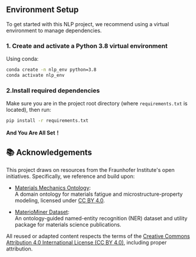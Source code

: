 ## 


## Environment Setup

To get started with this NLP project, we recommend using a virtual environment to manage dependencies.

### 1. Create and activate a Python 3.8 virtual environment

Using conda:
```bash
conda create -n nlp_env python=3.8
conda activate nlp_env
```

### 2.Install required dependencies
Make sure you are in the project root directory (where `requirements.txt` is located), then run:
``` bash
pip install -r requirements.txt
```

**And You Are All Set！**


## 📚 Acknowledgements

This project draws on resources from the Fraunhofer Institute's open initiatives. Specifically, we reference and build upon:

- [Materials Mechanics Ontology](https://gitlab.cc-asp.fraunhofer.de/iwm-micro-mechanics-public/ontologies/materials-mechanics-ontology):  
  A domain ontology for materials fatigue and microstructure-property modeling, licensed under [CC BY 4.0](https://creativecommons.org/licenses/by/4.0/).

- [MaterioMiner Dataset](https://gitlab.cc-asp.fraunhofer.de/iwm-micro-mechanics-public/datasets/materio-miner):  
  An ontology-guided named-entity recognition (NER) dataset and utility package for materials science publications.

All reused or adapted content respects the terms of the [Creative Commons Attribution 4.0 International License (CC BY 4.0)](https://creativecommons.org/licenses/by/4.0/), including proper attribution.

